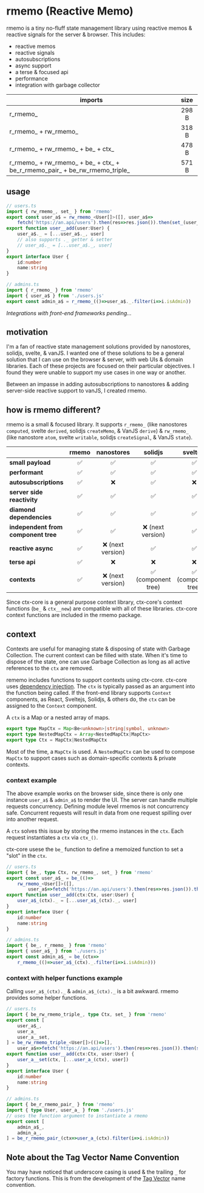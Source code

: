 # rmemo (Reactive Memo)

rmemo is a tiny no-fluff state management library using reactive memos & reactive signals for the server &
browser. This includes:

- reactive memos
- reactive signals
- autosubscriptions
- async support
- a terse & focused api
- performance
- integration with garbage collector

| imports                                                                    | size  |
|----------------------------------------------------------------------------|:-----:|
| r_rmemo_                                                                   | 298 B |
| r_rmemo_ + rw_rmemo_                                                       | 318 B |
| r_rmemo_ + rw_rmemo_ + be_ + ctx_                                          | 478 B |
| r_rmemo_ + rw_rmemo_ + be_ + ctx_ + be_r_rmemo_pair_ + be_rw_rmemo_triple_ | 571 B |

## usage

```ts
// users.ts
import { rw_rmemo_, set_ } from 'rmemo'
export const user_a$ = rw_rmemo_<User[]>([], user_a$=>
	fetch('https://an.api/users').then(res=>res.json()).then(set_(user_a$)))
export function user__add(user:User) {
	user_a$._ = [...user_a$._, user]
	// also supports ._ getter & setter
	// user_a$._ = [...user_a$._, user]
}
export interface User {
	id:number
	name:string
}
```

```ts
// admins.ts
import { r_rmemo_ } from 'rmemo'
import { user_a$ } from './users.js'
export const admin_a$ = r_rmemo_(()=>user_a$._.filter(i=>i.isAdmin))
```

*Integrations with front-end frameworks pending...*

## motivation

I'm a fan of reactive state management solutions provided by nanostores, solidjs, svelte, & vanJS. I wanted one of
these solutions to be a general solution that I can use on the browser & server, with web UIs & domain libraries.
Each of these projects are focused on their particular objectives. I found they were unable to support my use cases
in one way or another.

Between an impasse in adding autosubscriptions to nanostores & adding server-side reactive support to vanJS, I
created rmemo.

## how is rmemo different?

rmemo is a small & focused library. It supports `r_rmemo_` (like nanostores `computed`, svelte `derived`,
solidjs `createMemo`, & VanJS `derive`) & `rw_rmemo_` (like nanostore `atom`, svelte `writable`, solidjs
`createSignal`, & VanJS `state`).

|                                     | **rmemo** |  **nanostores**  |    **solidjs**     |    **sveltejs**    | **vanjs** |
|-------------------------------------|:---------:|:----------------:|:------------------:|:------------------:|:---------:|
| **small payload**                   |     ✅     |        ✅         |         ✅          |         ✅          |     ✅     |
| **performant**                      |     ✅     |        ✅         |         ✅          |         ✅          |     ✅     |
| **autosubscriptions**               |     ✅     |        ❌         |         ✅          |         ❌          |     ✅     |
| **server side reactivity**          |     ✅     |        ✅         |         ✅          |         ✅          |     ❌     |
| **diamond dependencies**            |     ✅     |        ✅         |         ✅          |         ✅          |     ❌     |
| **independent from component tree** |     ✅     |        ✅         |  ❌ (next version)  |         ✅          |     ✅     |
| **reactive async**                  |     ✅     | ❌ (next version) |         ✅          |         ✅          |     ❌     |
| **terse api**                       |     ✅     |        ❌         |         ❌          |         ❌          |     ✅     |
| **contexts**                        |     ✅     | ❌ (next version) | ✅ (component tree) | ✅ (component tree) |     ❌     |

Since ctx-core is a general purpose context library, ctx-core's context functions (`be_` & `ctx__new`) are
compatible with all of these libraries.
ctx-core context functions are included in the rmemo package.

## context

Contexts are useful for managing state & disposing of state with Garbage Collection. The current context can be
filled with state. When it's time to dispose of the state, one can use Garbage Collection as long as all active
references to the `ctx` are removed.

rememo includes functions to support contexts using ctx-core. ctx-core
uses [dependency injection](https://en.wikipedia.org/wiki/Dependency_injection).
The `ctx` is typically passed as an argument into the function being called. If the front-end library supports
`Context` components, as React, Sveltejs, Solidjs, & others do, the `ctx` can be assigned to the `Context` component.

A `ctx` is a Map or a nested array of maps.

```ts
export type MapCtx = Map<Be<unknown>|string|symbol, unknown>
export type NestedMapCtx = Array<NestedMapCtx|MapCtx>
export type Ctx = MapCtx|NestedMapCtx
```

Most of the time, a `MapCtx` is used. A `NestedMapCtx` can be used to compose `MapCtx` to support cases such as
domain-specific contexts & private contexts.

### context example

The above example works on the browser side, since there is only one instance `user_a$` & `admin_a$` to render the
UI. The server can handle multiple requests concurrency. Defining module level rmemos is not concurrency safe.
Concurrent requests will result in data from one request spilling over into another request.

A `ctx` solves this issue by storing the rmemo instances in the `ctx`. Each request instantiates a `ctx` via `ctx_()`.

ctx-core usese the `be_` function to define a memoized function to set a "slot" in the `ctx`.

```ts
// users.ts
import { be_, type Ctx, rw_rmemo_, set_ } from 'rmemo'
export const user_a$_ = be_(()=>
	rw_rmemo_<User[]>([],
		user_a$=>fetch('https://an.api/users').then(res=>res.json()).then(set_(user_a$))))
export function user__add(ctx:Ctx, user:User) {
	user_a$_(ctx)._ = [...user_a$_(ctx)._, user]
}
export interface User {
	id:number
	name:string
}
```

```ts
// admins.ts
import { be_, r_rmemo_ } from 'rmemo'
import { user_a$_ } from './users.js'
export const admin_a$_ = be_(ctx=>
	r_rmemo_(()=>user_a$_(ctx)._.filter(i=>i.isAdmin)))
```

### context with helper functions example

Calling `user_a$_(ctx)._` & `admin_a$_(ctx)._` is a bit awkward. rmemo provides some helper functions.

```ts
// users.ts
import { be_rw_rmemo_triple_, type Ctx, set_ } from 'rmemo'
export const [
	user_a$_,
	user_a_
	user_a__set,
] = be_rw_rmemo_triple_<User[]>(()=>[],
	user_a$=>fetch('https://an.api/users').then(res=>res.json()).then(set_(user_a$)))
export function user__add(ctx:Ctx, user:User) {
	user_a__set(ctx, [...user_a_(ctx), user])
}
export interface User {
	id:number
	name:string
}
```

```ts
// admins.ts
import { be_r_rmemo_pair_ } from 'rmemo'
import { type User, user_a_ } from './users.js'
// uses the function argument to instantiate a rmemo
export const [
	admin_a$_,
	admin_a_,
] = be_r_rmemo_pair_(ctx=>user_a_(ctx).filter(i=>i.isAdmin))
```

## Note about the Tag Vector Name Convention

You may have noticed that underscore casing is used & the trailing `_` for factory functions. This is from the
development of the [Tag Vector](https://www.briantakita.me/posts/tag-vector-0-introduction) name convention.
